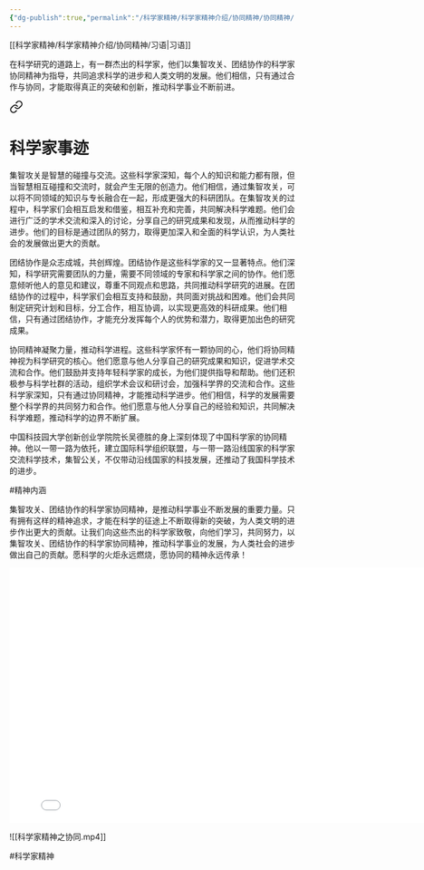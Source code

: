 ```yaml
---
{"dg-publish":true,"permalink":"/科学家精神/科学家精神介绍/协同精神/协同精神/","dgPassFrontmatter":true,"noteIcon":"","created":"2024-06-12T09:49:51.498+08:00","updated":"2024-06-15T22:12:38.306+08:00"}
---
```



[[科学家精神/科学家精神介绍/协同精神/习语\|习语]]


在科学研究的道路上，有一群杰出的科学家，他们以集智攻关、团结协作的科学家协同精神为指导，共同追求科学的进步和人类文明的发展。他们相信，只有通过合作与协同，才能取得真正的突破和创新，推动科学事业不断前进。


<div class="transclusion internal-embed is-loaded"><a class="markdown-embed-link" href="/////" aria-label="Open link"><svg xmlns="http://www.w3.org/2000/svg" width="24" height="24" viewBox="0 0 24 24" fill="none" stroke="currentColor" stroke-width="2" stroke-linecap="round" stroke-linejoin="round" class="svg-icon lucide-link"><path d="M10 13a5 5 0 0 0 7.54.54l3-3a5 5 0 0 0-7.07-7.07l-1.72 1.71"></path><path d="M14 11a5 5 0 0 0-7.54-.54l-3 3a5 5 0 0 0 7.07 7.07l1.71-1.71"></path></svg></a><div class="markdown-embed">

<div class="markdown-embed-title">

# 科学家事迹

</div>




集智攻关是智慧的碰撞与交流。这些科学家深知，每个人的知识和能力都有限，但当智慧相互碰撞和交流时，就会产生无限的创造力。他们相信，通过集智攻关，可以将不同领域的知识与专长融合在一起，形成更强大的科研团队。在集智攻关的过程中，科学家们会相互启发和借鉴，相互补充和完善，共同解决科学难题。他们会进行广泛的学术交流和深入的讨论，分享自己的研究成果和发现，从而推动科学的进步。他们的目标是通过团队的努力，取得更加深入和全面的科学认识，为人类社会的发展做出更大的贡献。

团结协作是众志成城，共创辉煌。团结协作是这些科学家的又一显著特点。他们深知，科学研究需要团队的力量，需要不同领域的专家和科学家之间的协作。他们愿意倾听他人的意见和建议，尊重不同观点和思路，共同推动科学研究的进展。在团结协作的过程中，科学家们会相互支持和鼓励，共同面对挑战和困难。他们会共同制定研究计划和目标，分工合作，相互协调，以实现更高效的科研成果。他们相信，只有通过团结协作，才能充分发挥每个人的优势和潜力，取得更加出色的研究成果。

协同精神凝聚力量，推动科学进程。这些科学家怀有一颗协同的心，他们将协同精神视为科学研究的核心。他们愿意与他人分享自己的研究成果和知识，促进学术交流和合作。他们鼓励并支持年轻科学家的成长，为他们提供指导和帮助。他们还积极参与科学社群的活动，组织学术会议和研讨会，加强科学界的交流和合作。这些科学家深知，只有通过协同精神，才能推动科学进步。他们相信，科学的发展需要整个科学界的共同努力和合作。他们愿意与他人分享自己的经验和知识，共同解决科学难题，推动科学的边界不断扩展。

中国科技园大学创新创业学院院长吴德胜的身上深刻体现了中国科学家的协同精神。他以一带一路为依托，建立国际科学组织联盟，与一带一路沿线国家的科学家交流科学技术，集智公关，不仅带动沿线国家的科技发展，还推动了我国科学技术的进步。

#精神内涵

</div></div>


集智攻关、团结协作的科学家协同精神，是推动科学事业不断发展的重要力量。只有拥有这样的精神追求，才能在科学的征途上不断取得新的突破，为人类文明的进步作出更大的贡献。让我们向这些杰出的科学家致敬，向他们学习，共同努力，以集智攻关、团结协作的科学家协同精神，推动科学事业的发展，为人类社会的进步做出自己的贡献。愿科学的火炬永远燃烧，愿协同的精神永远传承！

<iframe src="//player.bilibili.com/player.html?isOutside=true&aid=112617968439088&bvid=BV17VVhekEjU&cid=500001582408209&p=1" scrolling="no" border="0" frameborder="no" framespacing="0" allowfullscreen="true"width="800" height="450"></iframe>

![[科学家精神之协同.mp4]]


#科学家精神 